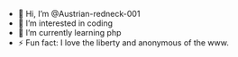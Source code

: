 - 👋 Hi, I’m @Austrian-redneck-001
- 👀 I’m interested in coding
- 🌱 I’m currently learning php
- ⚡ Fun fact: I love the liberty and anonymous of the www. 

<!---
Austrian-redneck-001/Austrian-redneck-001 is a ✨ special ✨ repository because its `README.md` (this file) appears on your GitHub profile.
You can click the Preview link to take a look at your changes.
--->
